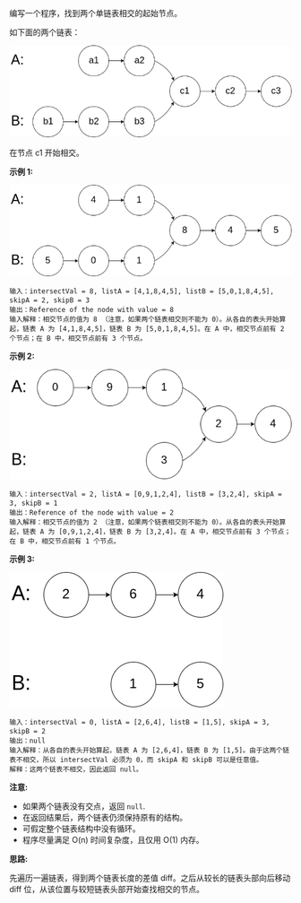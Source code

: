 编写一个程序，找到两个单链表相交的起始节点。

如下面的两个链表：

![](https://github.com/Tarocch1/leetcode/blob/master/problems/0151%20-%200200/160.%20%E7%9B%B8%E4%BA%A4%E9%93%BE%E8%A1%A8/assets/160_statement.png)

在节点 c1 开始相交。

**示例 1:**

![](https://github.com/Tarocch1/leetcode/blob/master/problems/0151%20-%200200/160.%20%E7%9B%B8%E4%BA%A4%E9%93%BE%E8%A1%A8/assets/160_example_1.png)

```
输入：intersectVal = 8, listA = [4,1,8,4,5], listB = [5,0,1,8,4,5], skipA = 2, skipB = 3
输出：Reference of the node with value = 8
输入解释：相交节点的值为 8 （注意，如果两个链表相交则不能为 0）。从各自的表头开始算起，链表 A 为 [4,1,8,4,5]，链表 B 为 [5,0,1,8,4,5]。在 A 中，相交节点前有 2 个节点；在 B 中，相交节点前有 3 个节点。
```

**示例 2:**

![](https://github.com/Tarocch1/leetcode/blob/master/problems/0151%20-%200200/160.%20%E7%9B%B8%E4%BA%A4%E9%93%BE%E8%A1%A8/assets/160_example_2.png)

```
输入：intersectVal = 2, listA = [0,9,1,2,4], listB = [3,2,4], skipA = 3, skipB = 1
输出：Reference of the node with value = 2
输入解释：相交节点的值为 2 （注意，如果两个链表相交则不能为 0）。从各自的表头开始算起，链表 A 为 [0,9,1,2,4]，链表 B 为 [3,2,4]。在 A 中，相交节点前有 3 个节点；在 B 中，相交节点前有 1 个节点。
```

**示例 3:**

![](https://github.com/Tarocch1/leetcode/blob/master/problems/0151%20-%200200/160.%20%E7%9B%B8%E4%BA%A4%E9%93%BE%E8%A1%A8/assets/160_example_3.png)

```
输入：intersectVal = 0, listA = [2,6,4], listB = [1,5], skipA = 3, skipB = 2
输出：null
输入解释：从各自的表头开始算起，链表 A 为 [2,6,4]，链表 B 为 [1,5]。由于这两个链表不相交，所以 intersectVal 必须为 0，而 skipA 和 skipB 可以是任意值。
解释：这两个链表不相交，因此返回 null。
```

**注意:**

- 如果两个链表没有交点，返回 `null`.
- 在返回结果后，两个链表仍须保持原有的结构。
- 可假定整个链表结构中没有循环。
- 程序尽量满足 O(n) 时间复杂度，且仅用 O(1) 内存。

**思路:**

先遍历一遍链表，得到两个链表长度的差值 diff。之后从较长的链表头部向后移动 diff 位，从该位置与较短链表头部开始查找相交的节点。
